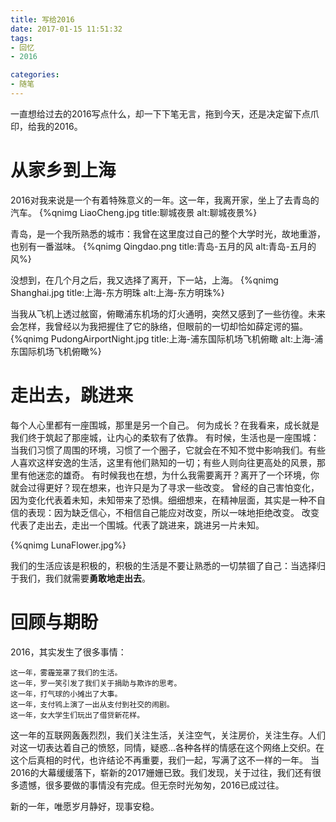 ```yaml
---
title: 写给2016
date: 2017-01-15 11:51:32
tags:
- 回忆
- 2016

categories: 
- 随笔
---
```


一直想给过去的2016写点什么，却一下下笔无言，拖到今天，还是决定留下点爪印，给我的2016。

# 从家乡到上海
2016对我来说是一个有着特殊意义的一年。这一年，我离开家，坐上了去青岛的汽车。
{%qnimg LiaoCheng.jpg title:聊城夜景 alt:聊城夜景%}

青岛，是一个我所熟悉的城市：我曾在这里度过自己的整个大学时光，故地重游，也别有一番滋味。
{%qnimg Qingdao.png title:青岛-五月的风 alt:青岛-五月的风%}

没想到，在几个月之后，我又选择了离开，下一站，上海。
{%qnimg Shanghai.jpg title:上海-东方明珠 alt:上海-东方明珠%}

当我从飞机上透过舷窗，俯瞰浦东机场的灯火通明，突然又感到了一些彷徨。未来会怎样，我曾经以为我把握住了它的脉络，但眼前的一切却恰如薛定谔的猫。
{%qnimg PudongAirportNight.jpg title:上海-浦东国际机场飞机俯瞰 alt:上海-浦东国际机场飞机俯瞰%}


# 走出去，跳进来
每个人心里都有一座围城，那里是另一个自己。
何为成长？在我看来，成长就是我们终于筑起了那座城，让内心的柔软有了依靠。
有时候，生活也是一座围城：当我们习惯了周围的环境，习惯了一个圈子，它就会在不知不觉中影响我们。有些人喜欢这样安逸的生活，这里有他们熟知的一切；有些人则向往更高处的风景，那里有他迷恋的雄奇。
有时候我也在想，为什么我需要离开？离开了一个环境，你就会过得更好？现在想来，也许只是为了寻求一些改变。
曾经的自己害怕变化，因为变化代表着未知，未知带来了恐惧。细细想来，在精神层面，其实是一种不自信的表现：因为缺乏信心，不相信自己能应对改变，所以一味地拒绝改变。
改变代表了走出去，走出一个围城。代表了跳进来，跳进另一片未知。

{%qnimg LunaFlower.jpg%}

我们的生活应该是积极的，积极的生活是不要让熟悉的一切禁锢了自己：当选择归于我们，我们就需要**勇敢地走出去**。


# 回顾与期盼
2016，其实发生了很多事情：

    这一年，雾霾笼罩了我们的生活。
    这一年，罗一笑引发了我们关于捐助与欺诈的思考。
    这一年，打气球的小摊出了大事。
    这一年，支付鸨上演了一出从支付到社交的闹剧。
    这一年，女大学生们玩出了借贷新花样。

这一年的互联网轰轰烈烈，我们关注生活，关注空气，关注房价，关注生存。人们对这一切表达着自己的愤怒，同情，疑惑...各种各样的情感在这个网络上交织。在这个后真相的时代，也许结论不再重要，我们一起，写满了这不一样的一年。
当2016的大幕缓缓落下，崭新的2017姗姗已致。我们发现，关于过往，我们还有很多遗憾，很多要做的事情没有完成。但无奈时光匆匆，2016已成过往。


新的一年，唯愿岁月静好，现事安稳。   


